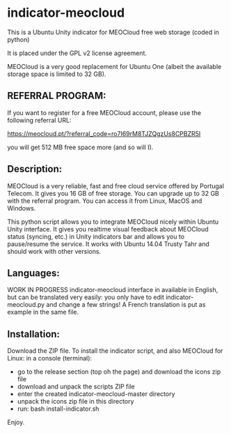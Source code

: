 indicator-meocloud
==================

This is a Ubuntu Unity indicator for MEOCloud free web storage (coded in python)

It is placed under the GPL v2 license agreement.


MEOCloud is a very good replacement for Ubuntu One (albeit the available storage space is limited to 32 GB).

REFERRAL PROGRAM:
-----------------
If you want to register for a free MEOCloud account, please use the following referral URL:

https://meocloud.pt/?referral_code=ro7I69rM8TJZQgzUs8CPBZR5I

you will get 512 MB free space more (and so will I).


Description:
------------
MEOCloud is a very reliable, fast and free cloud service offered by Portugal Telecom.
It gives you 16 GB of free storage. You can upgrade up to 32 GB with the referral program.
You can access it from Linux, MacOS and Windows.

This python script allows you to integrate MEOCloud nicely within Ubuntu Unity interface.
It gives you realtime visual feedback about MEOCloud status (syncing, etc.) in Unity indicators bar
and allows you to pause/resume the service.
It works with Ubuntu 14.04 Trusty Tahr and should work with other versions.

Languages:
----------
WORK IN PROGRESS
indicator-meocloud interface in available in English, but can be translated very easily: 
you only have to edit indicator-meocloud.py and change a few strings! 
A French translation is put as example in the same file.

Installation:
-------------
Download the ZIP file.
To install the indicator script, and also MEOCloud for Linux:
in a console (terminal):
- go to the release section (top oh the page) and download the icons zip file
- download and unpack the scripts ZIP file
- enter the created indicator-meocloud-master directory
- unpack the icons zip file in this directory
- run:
bash install-indicator.sh

Enjoy.


